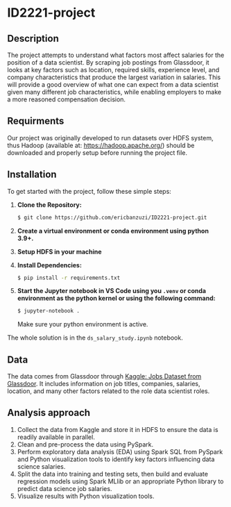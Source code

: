 # ID2221-project


## Description
The project attempts to understand what factors most affect salaries for the position of a data scientist. By scraping job postings from Glassdoor, it looks at key factors such as location, required skills, experience level, and company characteristics that produce the largest variation in salaries. This will provide a good overview of what one can expect from a data scientist given many different job characteristics, while enabling employers to make a more reasoned compensation decision. 

## Requirments

Our project was originally developed to run datasets over HDFS system, thus Hadoop (available at: https://hadoop.apache.org/) should be downloaded and properly setup before running the project file. 

## Installation

To get started with the project, follow these simple steps:

1. **Clone the Repository:**

    ```bash
    $ git clone https://github.com/ericbanzuzi/ID2221-project.git
    ```

2. **Create a virtual environment or conda environment using python 3.9+.**

3. **Setup HDFS in your machine**

4. **Install Dependencies:**

   ```bash
   $ pip install -r requirements.txt
   ```

5. **Start the Jupyter notebook in VS Code using you `.venv` or conda environment as the python kernel or using the following command:**

   ```bash
   $ jupyter-notebook .
   ```

   Make sure your python environment is active.

The whole solution is in the `ds_salary_study.ipynb` notebook. 

## Data
The data  comes from Glassdoor through [Kaggle: Jobs Dataset from Glassdoor](https://www.kaggle.com/datasets/thedevastator/jobs-dataset-from-glassdoor). It includes information on job titles, companies, salaries, location, and many other factors related to the role data scientist roles. 


## Analysis approach

1. Collect the data from Kaggle and store it in HDFS to ensure the data is readily available in parallel.
2. Clean and pre-process the data using PySpark.
3. Perform exploratory data analysis (EDA) using Spark SQL from PySpark and Python visualization tools to identify key factors influencing data science salaries.
4. Split the data into training and testing sets, then build and evaluate regression models using Spark MLlib or an appropriate Python library to predict data science job salaries.
5. Visualize results with Python visualization tools.

